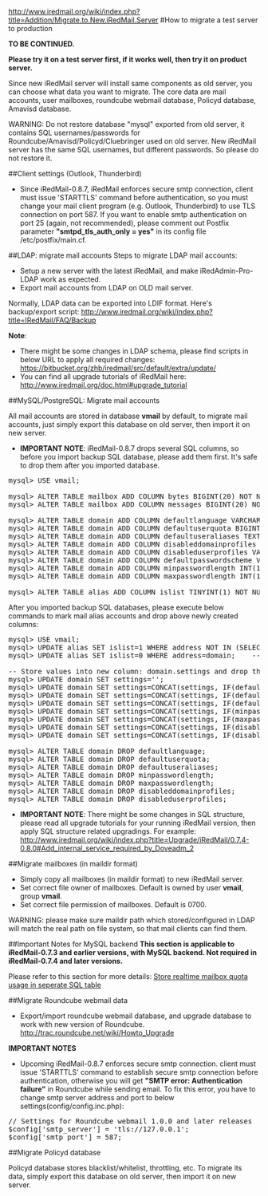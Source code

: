 <http://www.iredmail.org/wiki/index.php?title=Addition/Migrate.to.New.iRedMail.Server>
#How to migrate a test server to production


__TO BE CONTINUED.__

__Please try it on a test server first, if it works well, then try it on product server.__

Since new iRedMail server will install same components as old server, you can choose what data you want to migrate. The core data are mail accounts, user mailboxes, roundcube webmail database, Policyd database, Amavisd database.

WARNING: Do not restore database "mysql" exported from old server, it contains SQL usernames/passwords for Roundcube/Amavisd/Policyd/Cluebringer used on old server. New iRedMail server has the same SQL usernames, but different passwords. So please do not restore it.

##Client settings (Outlook, Thunderbird)

* Since iRedMail-0.8.7, iRedMail enforces secure smtp connection, client must issue 'STARTTLS' command before authentication, so you must change your mail client program (e.g. Outlook, Thunderbird) to use TLS connection on port 587. If you want to enable smtp authentication on port 25 (again, not recommended), please comment out Postfix parameter __"smtpd\_tls\_auth\_only = yes"__ in its config file /etc/postfix/main.cf.

##LDAP: migrate mail accounts
Steps to migrate LDAP mail accounts:

* Setup a new server with the latest iRedMail, and make iRedAdmin-Pro-LDAP work as expected.
* Export mail accounts from LDAP on OLD mail server.

Normally, LDAP data can be exported into LDIF format. Here's backup/export script: <http://www.iredmail.org/wiki/index.php?title=IRedMail/FAQ/Backup>

__Note__:
* There might be some changes in LDAP schema, please find scripts in below URL to apply all required changes: <https://bitbucket.org/zhb/iredmail/src/default/extra/update/>
* You can find all upgrade tutorials of iRedMail here: <http://www.iredmail.org/doc.html#upgrade_tutorial>

##MySQL/PostgreSQL: Migrate mail accounts

All mail accounts are stored in database __vmail__ by default, to migrate mail accounts, just simply export this database on old server, then import it on new server.

* __IMPORTANT NOTE__: iRedMail-0.8.7 drops several SQL columns, so before you import backup SQL database, please add them first. It's safe to drop them after you imported database.
<pre>
mysql> USE vmail;

mysql> ALTER TABLE mailbox ADD COLUMN bytes BIGINT(20) NOT NULL DEFAULT 0;
mysql> ALTER TABLE mailbox ADD COLUMN messages BIGINT(20) NOT NULL DEFAULT 0;

mysql> ALTER TABLE domain ADD COLUMN defaultlanguage VARCHAR(5) NOT NULL DEFAULT 'en_US';
mysql> ALTER TABLE domain ADD COLUMN defaultuserquota BIGINT(20) NOT NULL DEFAULT '1024';
mysql> ALTER TABLE domain ADD COLUMN defaultuseraliases TEXT;
mysql> ALTER TABLE domain ADD COLUMN disableddomainprofiles VARCHAR(255) NOT NULL DEFAULT '';
mysql> ALTER TABLE domain ADD COLUMN disableduserprofiles VARCHAR(255) NOT NULL DEFAULT '';
mysql> ALTER TABLE domain ADD COLUMN defaultpasswordscheme VARCHAR(10) NOT NULL DEFAULT '';
mysql> ALTER TABLE domain ADD COLUMN minpasswordlength INT(10) NOT NULL DEFAULT 0;
mysql> ALTER TABLE domain ADD COLUMN maxpasswordlength INT(10) NOT NULL DEFAULT 0;

mysql> ALTER TABLE alias ADD COLUMN islist TINYINT(1) NOT NULL DEFAULT 0;
</pre>

After you imported backup SQL databases, please execute below commands to mark mail alias accounts and drop above newly created columns:
<pre>
mysql> USE vmail;
mysql> UPDATE alias SET islist=1 WHERE address NOT IN (SELECT username FROM mailbox);
mysql> UPDATE alias SET islist=0 WHERE address=domain;    -- domain catch-all account

-- Store values into new column: domain.settings and drop them
mysql> UPDATE domain SET settings='';
mysql> UPDATE domain SET settings=CONCAT(settings, IF(defaultlanguage IS NULL OR defaultlanguage='', '', CONCAT('default_language:', defaultlanguage, ';')));
mysql> UPDATE domain SET settings=CONCAT(settings, IF(defaultuserquota IS NULL OR defaultuserquota=0, '', CONCAT('default_user_quota:', defaultuserquota, ';')));
mysql> UPDATE domain SET settings=CONCAT(settings, IF(defaultuseraliases IS NULL OR defaultuseraliases='', '', CONCAT('default_groups:', defaultuseraliases, ';')));
mysql> UPDATE domain SET settings=CONCAT(settings, IF(minpasswordlength IS NULL OR minpasswordlength=0, '', CONCAT('min_passwd_length:', minpasswordlength, ';')));
mysql> UPDATE domain SET settings=CONCAT(settings, IF(maxpasswordlength IS NULL OR maxpasswordlength=0, '', CONCAT('max_passwd_length:', maxpasswordlength, ';')));
mysql> UPDATE domain SET settings=CONCAT(settings, IF(disableddomainprofiles IS NULL OR disableddomainprofiles='', '', CONCAT('disabled_domain_profiles:', disableddomainprofiles, ';')));
mysql> UPDATE domain SET settings=CONCAT(settings, IF(disableduserprofiles IS NULL OR disableduserprofiles='', '', CONCAT('disabled_user_profiles:', disableduserprofiles, ';')));

mysql> ALTER TABLE domain DROP defaultlanguage;
mysql> ALTER TABLE domain DROP defaultuserquota;
mysql> ALTER TABLE domain DROP defaultuseraliases;
mysql> ALTER TABLE domain DROP minpasswordlength;
mysql> ALTER TABLE domain DROP maxpasswordlength;
mysql> ALTER TABLE domain DROP disableddomainprofiles;
mysql> ALTER TABLE domain DROP disableduserprofiles;
</pre>

* __IMPORTANT NOTE__: There might be some changes in SQL structure, please read all upgrade tutorials for your running iRedMail version, then apply SQL structure related upgradings. For example: <http://www.iredmail.org/wiki/index.php?title=Upgrade/iRedMail/0.7.4-0.8.0#Add_internal_service_required_by_Doveadm_2>

##Migrate mailboxes (in maildir format)
* Simply copy all mailboxes (in maildir format) to new iRedMail server.
* Set correct file owner of mailboxes. Default is owned by user __vmail__, group __vmail__.
* Set correct file permission of mailboxes. Default is 0700.

WARNING: please make sure maildir path which stored/configured in LDAP
will match the real path on file system, so that mail clients can find
them.

##Important Notes for MySQL backend
__This section is applicable to iRedMail-0.7.3 and earlier versions, with MySQL backend. Not required in iRedMail-0.7.4 and later versions.__

Please refer to this section for more details: [Store realtime mailbox quota usage in seperate SQL table](http://iredmail.org/wiki/index.php?title=Upgrade/iRedMail/0.7.3-0.7.4#Store_realtime_mailbox_quota_usage_in_seperate_SQL_table) 

##Migrate Roundcube webmail data

* Export/import roundcube webmail database, and upgrade database to work with new version of Roundcube.
<http://trac.roundcube.net/wiki/Howto_Upgrade>

__IMPORTANT NOTES__
* Upcoming iRedMail-0.8.7 enforces secure smtp connection. client must issue 'STARTTLS' command to establish secure smtp connection before authentication, otherwise you will get __"SMTP error: Authentication failure"__ in Roundcube while sending email. To fix this error, you have to change smtp server address and port to below settings(config/config.inc.php):
<pre>
// Settings for Roundcube webmail 1.0.0 and later releases
$config['smtp_server'] = 'tls://127.0.0.1';
$config['smtp_port'] = 587;
</pre>

##Migrate Policyd database

Policyd database stores blacklist/whitelist, throttling, etc. To migrate its data, simply export this database on old server, then import it on new server.
